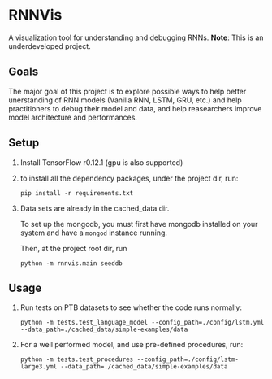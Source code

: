 # RNNVis
A visualization tool for understanding and debugging RNNs.
**Note**: This is an underdeveloped project.
## Goals
The major goal of this project is to explore possible ways to help better unerstanding of RNN models (Vanilla RNN, LSTM, GRU, etc.)
and help practitioners to debug their model and data, and help reasearchers improve model architecture and performances.

## Setup

1. Install TensorFlow r0.12.1 (gpu is also supported)

2. to install all the dependency packages, under the project dir, run:
 
    `pip install -r requirements.txt` 

3. Data sets are already in the cached_data dir.
 
   To set up the mongodb, you must first have mongodb installed on your system and have a `mongod` instance running.
   
   Then, at the project root dir, run
   
   `python -m rnnvis.main seeddb`

## Usage

1. Run tests on PTB datasets to see whether the code runs normally: 

    `python -m tests.test_language_model --config_path=./config/lstm.yml --data_path=./cached_data/simple-examples/data`

2. For a well performed model, and use pre-defined procedures, run:

    `python -m tests.test_procedures --config_path=./config/lstm-large3.yml --data_path=./cached_data/simple-examples/data`
